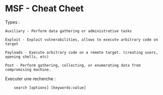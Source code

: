 # MSF - Cheat Cheet
Types : 

    Auxiliary - Perform data gathering or administrative tasks
    
    Exploit - Exploit vulnerabilities, allows to execute arbitrary code on target
    
    Payloads - Execute arbitrary code on a remote target. (creating users, opening shells, etc)
    
    Post - Perform gathering, collecting, or enumerating data from compromising machine.
    
Executer une recherche :
```
    search [options] [keywords:value]
```
